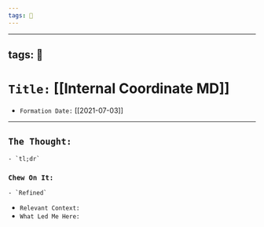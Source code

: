 ```yaml
---
tags: 🧪
---
```

---
tags: 🧪
---

# `Title:` [[Internal Coordinate MD]]
- `Formation Date:` [[2021-07-03]]

---

## `The Thought:`
	- `tl;dr`
	
	
### `Chew On It:`
	
	
	- `Refined`
- `Relevant Context:`
- `What Led Me Here:` 
